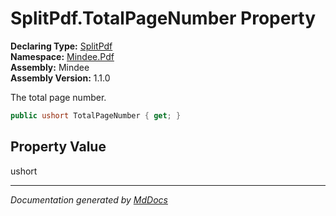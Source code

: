 ﻿<!--  
  <auto-generated>   
    The contents of this file were generated by a tool.  
    Changes to this file may be list if the file is regenerated  
  </auto-generated>   
-->

# SplitPdf.TotalPageNumber Property

**Declaring Type:** [SplitPdf](../index.md)  
**Namespace:** [Mindee.Pdf](../../index.md)  
**Assembly:** Mindee  
**Assembly Version:** 1.1.0

The total page number.

```csharp
public ushort TotalPageNumber { get; }
```

## Property Value

ushort

___

*Documentation generated by [MdDocs](https://github.com/ap0llo/mddocs)*
